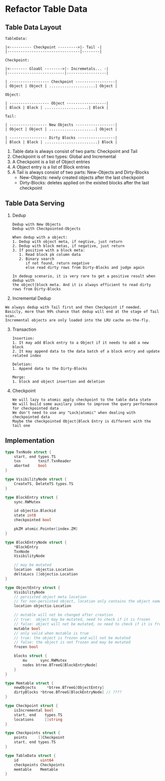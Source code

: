 # Refactor Table Data

## Table Data Layout

```
TableData:

|<---------- Checkpoint --------->|- Tail -|
|---------------------------------|--------|

Checkpoint:

|<-------- Gloabl -------->|- Incremetals... -|
|--------------------------|------------------|

| ------------------ Checkpoint ------------------|
| Object | Object | .....................| Object |

Object:

| ------------------ Object ------------------|
| Block | Block | ....................| Block |

Tail:

| ----------------- New Objects ------------------|
| Object | Object | .....................| Object |

| ----------------- Dirty Blocks -----------------|
| Block | Block | ........................| Block |

```

1. Table data is always consist of two parts: Checkpoint and Tail
2. Checkpoint is of two types: Global and Incremental
3. A Checkpoint is a list of Object entries
4. A Object entry is a list of Block entries
5. A Tail is always consist of two parts: New-Objects and Dirty-Blocks
   - New-Objects: newly created objects after the last checkpoint
   - Dirty-Blocks: deletes applied on the existed blocks after the last checkpoint

## Table Data Serving

1. Dedup
   ```
   Dedup with New Objects
   Dedup with Checkpointed-Objects

   When dedup with a object:
   1. Dedup with object meta, if negtive, just return
   2. Dedup with block metas, if negative, just return
   3. If positive with a block meta:
      1. Read block pk column data
      2. Binary search
         if not found, return negative
         else read dirty rows from Dirty-Blocks and judge again

   In dedeup scenario, it is very rare to get a positive result when dedup with
   the object|block meta. And it is always efficient to read dirty rows from Dirty-Blocks
   ```
2. Incremental Dedup

  ```
  We always dedup with Tail first and then Checkpoint if needed.
  Basicly, more than 99% chance that dedup will end at the stage of Tail scan.
  Incremental objects are only loaded into the LRU cache on-the-fly.
  ```

3. Transaction

   ```
   Insertion:
   1. It may add Block entry to a Object if it needs to add a new block
   2. It may append data to the data batch of a block entry and update related index

   Deletion:
   1. Append data to the Dirty-Blocks

   Merge:
   1. block and object insertion and deletion
   ```

4. Checkpoint

   ```
   We will lazy to atomic apply checkpoint to the table data state
   We will build some auxilary index to improve the query performance for checkpointed data
   We don't need to use any "Lock|atomic" when dealing with checkpointed data
   Maybe the checkpointed Object|Block Entry is different with the tail one
   ```
## Implementation

```go
type TxnNode struct {
    start, end types.TS
    txn        txnif.TxnReader
    aborted    bool
}

type VisibilityNode struct {
    CreateTS, DeleteTS types.TS
}

type BlockEntry struct {
    sync.RWMutex

    id objectio.Blockid
    state int8
    checkpointed bool

    pkZM atomic.Pointer[index.ZM]
}

type BlockEntryNode struct {
    *BlockEntry
    TxnNode
    VisibilityNode

    // may be mutated
    location  objectio.Location
    deltaLocs []objectio.Location
}

type ObjectEntry struct {
    VisibilityNode
    // persisted object meta location
    // for non-persisted object, location only contains the object name
    location objectio.Location

    // mutable will not be changed after creation
    // true:  object may be mutated, need to check if it is frozen
    // false: object will not be mutated, no need to check if it is frozen
    mutable bool
    // only valid when mutable is true
    // true: the object is frozen and will not be mutated
    // false: the object is not frozen and may be mutated
    frozen bool

    blocks struct {
        mu      sync.RWMutex
        nodes btree.BTreeG[BlockEntryNode]
    }
}

type Memtable struct {
    newObjects     *btree.BTreeG[ObjectEntry]
    dirtyBlocks *btree.BTreeG[BlockEntryNode] // ????
}

type Checkpoint struct {
    isIncremental bool
    start, end    types.TS
    locations     []string
}

type Checkpoints struct {
    points     []Checkpoint
    start, end types.TS
}

type TableData struct {
    id          uint64
    checkpoints Checkpoints
    memtable    Memtable
}
```
